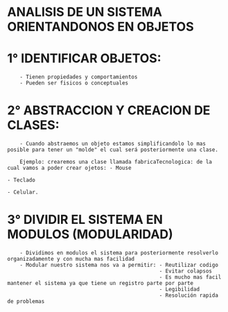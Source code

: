 # ANALISIS DE UN SISTEMA ORIENTANDONOS EN OBJETOS

 # 1° IDENTIFICAR OBJETOS:

        - Tienen propiedades y comportamientos
        - Pueden ser fisicos o conceptuales

 # 2° ABSTRACCION Y CREACION DE CLASES:
        
        - Cuando abstraemos un objeto estamos simplificandolo lo mas posible para tener un "molde" el cual será posteriormente una clase.
        
        Ejemplo: crearemos una clase llamada fabricaTecnologica: de la cual vamos a poder crear ojetos: - Mouse
                                                                                                        - Teclado
                                                                                                        - Celular.


 # 3° DIVIDIR EL SISTEMA EN MODULOS (MODULARIDAD)

        - Dividimos en modulos el sistema para posteriormente resolverlo organizadamente y con mucha mas facilidad 
        - Modular nuestro sistema nos va a permitir: - Reutilizar codigo
                                                     - Evitar colapsos
                                                     - Es mucho mas facil mantener el sistema ya que tiene un registro parte por parte
                                                     - Legibilidad
                                                     - Resolución rapida de problemas   
